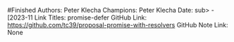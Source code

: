 #Finished
Authors: Peter Klecha
Champions: Peter Klecha
Date: sub> - [2023-11
Link Titles: promise-defer
GitHub Link: https://github.com/tc39/proposal-promise-with-resolvers
GitHub Note Link: None
